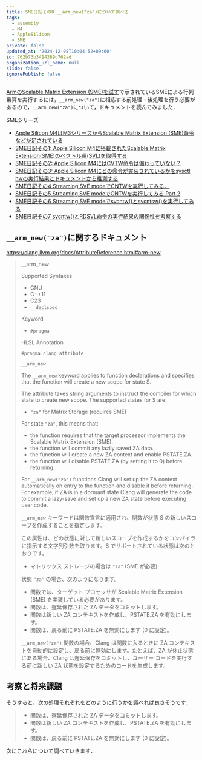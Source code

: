 ```yaml
---
title: SME日記その8 __arm_new("za")について調べる
tags:
  - assembly
  - M4
  - AppleSilicon
  - SME
private: false
updated_at: '2024-12-08T10:04:52+09:00'
id: 762b73b3414369d762ad
organization_url_name: null
slide: false
ignorePublish: false
---
```

[ArmのScalable Matrix Extension (SME)を試す](https://zenn.dev/mod_poppo/articles/arm-scalable-matrix-extension)で示されているSMEによる行列乗算を実行するには，`__arm_new("za")`に相応する前処理・後処理を行う必要があるので，`__arm_new("za")`について，ドキュメントを読んでみました．

SMEシリーズ

- [Apple Silicon M4はM3シリーズからScalable Matrix Extension (SME)命令などが足されている](https://qiita.com/zacky1972/items/69fd802fd41ae4d7d469)
- [SME日記その1: Apple Silicon M4に搭載されたScalable Matrix Extension(SME)のベクトル長(SVL)を取得する](https://qiita.com/zacky1972/items/231fd22a1fdef15d4108)
- [SME日記その2: Apple Silicon M4にはCVTW命令は備わっていない？](https://qiita.com/zacky1972/items/a4fc98614df085586175)
- [SME日記その3: Apple Silicon M4にどの命令が実装されているかをsysctl hwの実行結果とドキュメントから推測する](https://qiita.com/zacky1972/items/427035001554cb9768bc)
- [SME日記その4 Streaming SVE modeでCNTWを実行してみる．](https://qiita.com/zacky1972/items/3182fa1693983846205d)
- [SME日記その5 Streaming SVE modeでCNTWを実行してみる Part 2](https://qiita.com/zacky1972/items/b7b5dd456fe021b30eb2)
- [SME日記その6 Streaming SVE modeでsvcntw()とsvcntsw()を実行してみる](https://qiita.com/zacky1972/items/7d4ec630d54564ebb9b3)
- [SME日記その7 svcntw()とRDSVL命令の実行結果の関係性を考察する](https://qiita.com/zacky1972/items/48cf7577e254b8c3a0b6)

## `__arm_new("za")`に関するドキュメント

https://clang.llvm.org/docs/AttributeReference.html#arm-new

> __arm_new
> 
> Supported Syntaxes
> 
> * GNU
> * C++11
> * C23
> * `__declspec`
> 
> Keyword
> 
> * `#pragma`
> 
> HLSL Annotation
>
> `#pragma clang attribute`
> 
> `__arm_new`
>
> The `__arm_new` keyword applies to function declarations and specifies that the function will create a new scope for state S.
> 
> The attribute takes string arguments to instruct the compiler for which state to create new scope. The supported states for S are:
> 
> * `"za"` for Matrix Storage (requires SME)
> 
> For state `"za"`, this means that:
> 
> * the function requires that the target processor implements the Scalable Matrix Extension (SME).
> * the function will commit any lazily saved ZA data.
> * the function will create a new ZA context and enable PSTATE.ZA.
> * the function will disable PSTATE.ZA (by setting it to 0) before returning.
>
> For `__arm_new("za")` functions Clang will set up the ZA context automatically on entry to the function and disable it before returning. For example, if ZA is in a dormant state Clang will generate the code to commit a lazy-save and set up a new ZA state before executing user code.
> 
> `__arm_new` キーワードは関数宣言に適用され、関数が状態 S の新しいスコープを作成することを指定します。
>
> この属性は、どの状態に対して新しいスコープを作成するかをコンパイラに指示する文字列引数を取ります。S でサポートされている状態は次のとおりです。
>
> * マトリックス ストレージの場合は `"za"` (SME が必要)
>
> 状態 `"za"` の場合、次のようになります。
>
> * 関数では、ターゲット プロセッサが Scalable Matrix Extension (SME) を実装している必要があります。
> * 関数は、遅延保存された ZA データをコミットします。
> * 関数は新しい ZA コンテキストを作成し、PSTATE.ZA を有効にします。
> * 関数は、戻る前に PSTATE.ZA を無効にします (0 に設定)。
>
> `__arm_new("za")` 関数の場合、Clang は関数に入るときに ZA コンテキストを自動的に設定し、戻る前に無効にします。たとえば、ZA が休止状態にある場合、Clang は遅延保存をコミットし、ユーザー コードを実行する前に新しい ZA 状態を設定するためのコードを生成します。

## 考察と将来課題

そうすると，次の処理それぞれをどのように行うかを調べれば良さそうです．

> * 関数は、遅延保存された ZA データをコミットします。
> * 関数は新しい ZA コンテキストを作成し、PSTATE.ZA を有効にします。
> * 関数は、戻る前に PSTATE.ZA を無効にします (0 に設定)。

次にこれらについて調べていきます．
